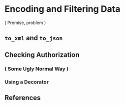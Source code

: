 # Encoding and Filtering Data

( Premise, problem )

## `to_xml` and `to_json`

## Checking Authorization

### ( Some Ugly Normal Way )

### Using a Decorator

## References

